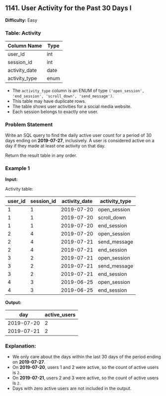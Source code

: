 ## 1141. User Activity for the Past 30 Days I

**Difficulty:** Easy

### Table: Activity

| Column Name   | Type    |
|---------------|---------|
| user_id       | int     |
| session_id    | int     |
| activity_date | date    |
| activity_type | enum    |

- The `activity_type` column is an ENUM of type `('open_session', 'end_session', 'scroll_down', 'send_message')`.
- This table may have duplicate rows.
- The table shows user activities for a social media website.
- Each session belongs to exactly one user.

### Problem Statement

Write an SQL query to find the daily active user count for a period of 30 days ending on **2019-07-27**, inclusively. A user is considered active on a day if they made at least one activity on that day.

Return the result table in any order.

### Example 1

**Input:**

Activity table:

| user_id | session_id | activity_date | activity_type |
|---------|------------|---------------|---------------|
| 1       | 1          | 2019-07-20    | open_session  |
| 1       | 1          | 2019-07-20    | scroll_down   |
| 1       | 1          | 2019-07-20    | end_session   |
| 2       | 4          | 2019-07-20    | open_session  |
| 2       | 4          | 2019-07-21    | send_message  |
| 2       | 4          | 2019-07-21    | end_session   |
| 3       | 2          | 2019-07-21    | open_session  |
| 3       | 2          | 2019-07-21    | send_message  |
| 3       | 2          | 2019-07-21    | end_session   |
| 4       | 3          | 2019-06-25    | open_session  |
| 4       | 3          | 2019-06-25    | end_session   |

**Output:**

| day        | active_users |
|------------|--------------|
| 2019-07-20 | 2            |
| 2019-07-21 | 2            |

### Explanation:

- We only care about the days within the last 30 days of the period ending on **2019-07-27**.
- On **2019-07-20**, users 1 and 2 were active, so the count of active users is `2`.
- On **2019-07-21**, users 2 and 3 were active, so the count of active users is `2`.
- Days with zero active users are not included in the output.
